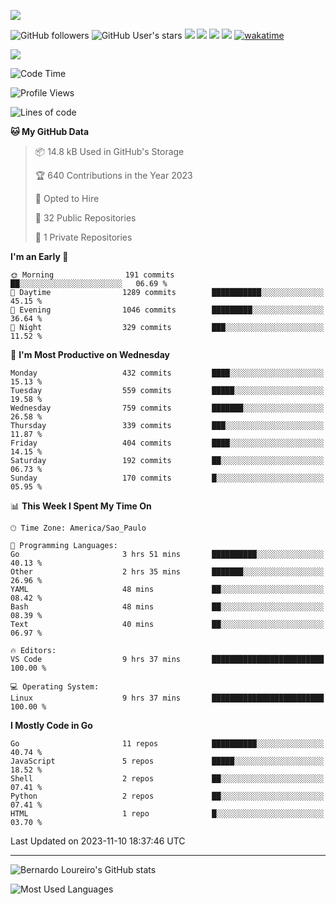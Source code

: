 [![](https://ga-beacon.appspot.com/G-EJYL08EQR8/welcome-page?pixel)](https://github.com/igrigorik/ga-beacon)
 
![GitHub followers](https://img.shields.io/github/followers/bernardolm?style=for-the-badge&label=GitHub%20followers) ![GitHub User's stars](https://img.shields.io/github/stars/bernardolm?style=for-the-badge&label=GitHub%20User's%20stars) [![](https://img.shields.io/static/v1?logo=linkedin&label=LinkedIn&message=bernardolm&color=0A66C2&style=for-the-badge)](https://www.linkedin.com/in/bernardolm) [![](https://img.shields.io/static/v1?logo=lastdotfm&label=last.fm&message=bernardolm&color=D51007&style=for-the-badge)](https://www.last.fm/user/bernardolm) [![](https://img.shields.io/static/v1?logo=spotify&label=spotify&message=bernardolou&color=1ED760&style=for-the-badge)](https://open.spotify.com/user/bernardolou) [![](https://img.shields.io/static/v1?logo=awesomelists&label=My%20awesome%20stars&message=⭐⭐⭐&color=FC60A8&style=for-the-badge)](https://github.com/bernardolm/awesome-stars) [![wakatime](https://wakatime.com/badge/user/186868b7-2443-4b6b-ae40-3d29d342e88e.svg)](https://wakatime.com/@186868b7-2443-4b6b-ae40-3d29d342e88e)

<p style="border: 100px">
<a href="https://skillicons.dev">
<img src="https://skillicons.dev/icons?theme=dark&i=angular,arduino,bash,cs,cmake,docker,dotnet,flask,git,github,go,grafana,gtk,html,jenkins,jquery,linux,lua,md,mongodb,mysql,nodejs,php,postgres,py,rabbitmq,rails,raspberrypi,redis,regex,ruby,sqlite,stackoverflow,sketchup,vscode" />
</a>
<p/>

<!--START_SECTION:waka-->
![Code Time](http://img.shields.io/badge/Code%20Time-2%2C643%20hrs%2046%20mins-blue)

![Profile Views](http://img.shields.io/badge/Profile%20Views-0-blue)

![Lines of code](https://img.shields.io/badge/From%20Hello%20World%20I%27ve%20Written-3.2%20million%20lines%20of%20code-blue)

**🐱 My GitHub Data** 

> 📦 14.8 kB Used in GitHub's Storage 
 > 
> 🏆 640 Contributions in the Year 2023
 > 
> 💼 Opted to Hire
 > 
> 📜 32 Public Repositories 
 > 
> 🔑 1 Private Repositories 
 > 
**I'm an Early 🐤** 

```text
🌞 Morning                191 commits         ██░░░░░░░░░░░░░░░░░░░░░░░   06.69 % 
🌆 Daytime                1289 commits        ███████████░░░░░░░░░░░░░░   45.15 % 
🌃 Evening                1046 commits        █████████░░░░░░░░░░░░░░░░   36.64 % 
🌙 Night                  329 commits         ███░░░░░░░░░░░░░░░░░░░░░░   11.52 % 
```
📅 **I'm Most Productive on Wednesday** 

```text
Monday                   432 commits         ████░░░░░░░░░░░░░░░░░░░░░   15.13 % 
Tuesday                  559 commits         █████░░░░░░░░░░░░░░░░░░░░   19.58 % 
Wednesday                759 commits         ███████░░░░░░░░░░░░░░░░░░   26.58 % 
Thursday                 339 commits         ███░░░░░░░░░░░░░░░░░░░░░░   11.87 % 
Friday                   404 commits         ████░░░░░░░░░░░░░░░░░░░░░   14.15 % 
Saturday                 192 commits         ██░░░░░░░░░░░░░░░░░░░░░░░   06.73 % 
Sunday                   170 commits         █░░░░░░░░░░░░░░░░░░░░░░░░   05.95 % 
```


📊 **This Week I Spent My Time On** 

```text
🕑︎ Time Zone: America/Sao_Paulo

💬 Programming Languages: 
Go                       3 hrs 51 mins       ██████████░░░░░░░░░░░░░░░   40.13 % 
Other                    2 hrs 35 mins       ███████░░░░░░░░░░░░░░░░░░   26.96 % 
YAML                     48 mins             ██░░░░░░░░░░░░░░░░░░░░░░░   08.42 % 
Bash                     48 mins             ██░░░░░░░░░░░░░░░░░░░░░░░   08.39 % 
Text                     40 mins             ██░░░░░░░░░░░░░░░░░░░░░░░   06.97 % 

🔥 Editors: 
VS Code                  9 hrs 37 mins       █████████████████████████   100.00 % 

💻 Operating System: 
Linux                    9 hrs 37 mins       █████████████████████████   100.00 % 
```

**I Mostly Code in Go** 

```text
Go                       11 repos            ██████████░░░░░░░░░░░░░░░   40.74 % 
JavaScript               5 repos             █████░░░░░░░░░░░░░░░░░░░░   18.52 % 
Shell                    2 repos             ██░░░░░░░░░░░░░░░░░░░░░░░   07.41 % 
Python                   2 repos             ██░░░░░░░░░░░░░░░░░░░░░░░   07.41 % 
HTML                     1 repo              █░░░░░░░░░░░░░░░░░░░░░░░░   03.70 % 
```




 Last Updated on 2023-11-10 18:37:46 UTC
<!--END_SECTION:waka-->

---
 
![Bernardo Loureiro's GitHub stats](https://github-readme-stats-three-ruddy-94.vercel.app/api?hide_border=true&username=bernardolm&show_icons=true&theme=transparent&include_all_commits=true&count_private=true#gh-dark-mode-only)

![Most Used Languages](https://github-readme-stats.vercel.app/api/top-langs/?hide_border=true&username=bernardolm&langs_count=10&theme=transparent#gh-dark-mode-only)
